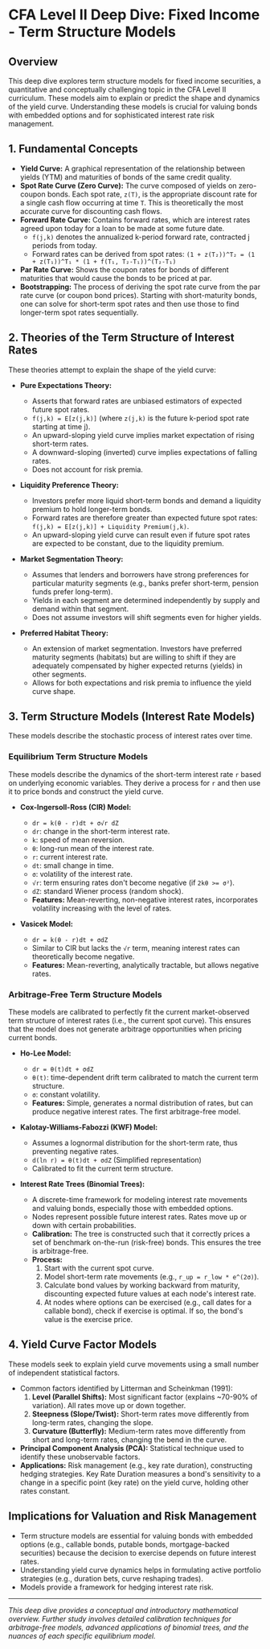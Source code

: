 # CFA Level II Deep Dive: Fixed Income - Term Structure Models

## Overview
This deep dive explores term structure models for fixed income securities, a quantitative and conceptually challenging topic in the CFA Level II curriculum. These models aim to explain or predict the shape and dynamics of the yield curve. Understanding these models is crucial for valuing bonds with embedded options and for sophisticated interest rate risk management.

## 1. Fundamental Concepts

*   **Yield Curve:** A graphical representation of the relationship between yields (YTM) and maturities of bonds of the same credit quality.
*   **Spot Rate Curve (Zero Curve):** The curve composed of yields on zero-coupon bonds. Each spot rate, `z(T)`, is the appropriate discount rate for a single cash flow occurring at time `T`. This is theoretically the most accurate curve for discounting cash flows.
*   **Forward Rate Curve:** Contains forward rates, which are interest rates agreed upon today for a loan to be made at some future date.
    *   `f(j,k)` denotes the annualized k-period forward rate, contracted j periods from today.
    *   Forward rates can be derived from spot rates: `(1 + z(T₂))^T₂ = (1 + z(T₁))^T₁ * (1 + f(T₁, T₂-T₁))^(T₂-T₁)`
*   **Par Rate Curve:** Shows the coupon rates for bonds of different maturities that would cause the bonds to be priced at par.
*   **Bootstrapping:** The process of deriving the spot rate curve from the par rate curve (or coupon bond prices). Starting with short-maturity bonds, one can solve for short-term spot rates and then use those to find longer-term spot rates sequentially.

## 2. Theories of the Term Structure of Interest Rates

These theories attempt to explain the shape of the yield curve:

*   **Pure Expectations Theory:**
    *   Asserts that forward rates are unbiased estimators of expected future spot rates.
    *   `f(j,k) = E[z(j,k)]` (where `z(j,k)` is the future k-period spot rate starting at time j).
    *   An upward-sloping yield curve implies market expectation of rising short-term rates.
    *   A downward-sloping (inverted) curve implies expectations of falling rates.
    *   Does not account for risk premia.

*   **Liquidity Preference Theory:**
    *   Investors prefer more liquid short-term bonds and demand a liquidity premium to hold longer-term bonds.
    *   Forward rates are therefore greater than expected future spot rates: `f(j,k) = E[z(j,k)] + Liquidity Premium(j,k)`.
    *   An upward-sloping yield curve can result even if future spot rates are expected to be constant, due to the liquidity premium.

*   **Market Segmentation Theory:**
    *   Assumes that lenders and borrowers have strong preferences for particular maturity segments (e.g., banks prefer short-term, pension funds prefer long-term).
    *   Yields in each segment are determined independently by supply and demand within that segment.
    *   Does not assume investors will shift segments even for higher yields.

*   **Preferred Habitat Theory:**
    *   An extension of market segmentation. Investors have preferred maturity segments (habitats) but are willing to shift if they are adequately compensated by higher expected returns (yields) in other segments.
    *   Allows for both expectations and risk premia to influence the yield curve shape.

## 3. Term Structure Models (Interest Rate Models)

These models describe the stochastic process of interest rates over time.

### Equilibrium Term Structure Models
These models describe the dynamics of the short-term interest rate `r` based on underlying economic variables. They derive a process for `r` and then use it to price bonds and construct the yield curve.

*   **Cox-Ingersoll-Ross (CIR) Model:**
    *   `dr = k(θ - r)dt + σ√r dZ`
    *   `dr`: change in the short-term interest rate.
    *   `k`: speed of mean reversion.
    *   `θ`: long-run mean of the interest rate.
    *   `r`: current interest rate.
    *   `dt`: small change in time.
    *   `σ`: volatility of the interest rate.
    *   `√r`: term ensuring rates don't become negative (if `2kθ >= σ²`).
    *   `dZ`: standard Wiener process (random shock).
    *   **Features:** Mean-reverting, non-negative interest rates, incorporates volatility increasing with the level of rates.

*   **Vasicek Model:**
    *   `dr = k(θ - r)dt + σdZ`
    *   Similar to CIR but lacks the `√r` term, meaning interest rates can theoretically become negative.
    *   **Features:** Mean-reverting, analytically tractable, but allows negative rates.

### Arbitrage-Free Term Structure Models
These models are calibrated to perfectly fit the current market-observed term structure of interest rates (i.e., the current spot curve). This ensures that the model does not generate arbitrage opportunities when pricing current bonds.

*   **Ho-Lee Model:**
    *   `dr = θ(t)dt + σdZ`
    *   `θ(t)`: time-dependent drift term calibrated to match the current term structure.
    *   `σ`: constant volatility.
    *   **Features:** Simple, generates a normal distribution of rates, but can produce negative interest rates. The first arbitrage-free model.

*   **Kalotay-Williams-Fabozzi (KWF) Model:**
    *   Assumes a lognormal distribution for the short-term rate, thus preventing negative rates.
    *   `d(ln r) = θ(t)dt + σdZ` (Simplified representation)
    *   Calibrated to fit the current term structure.

*   **Interest Rate Trees (Binomial Trees):**
    *   A discrete-time framework for modeling interest rate movements and valuing bonds, especially those with embedded options.
    *   Nodes represent possible future interest rates. Rates move up or down with certain probabilities.
    *   **Calibration:** The tree is constructed such that it correctly prices a set of benchmark on-the-run (risk-free) bonds. This ensures the tree is arbitrage-free.
    *   **Process:**
        1.  Start with the current spot curve.
        2.  Model short-term rate movements (e.g., `r_up = r_low * e^(2σ)`).
        3.  Calculate bond values by working backward from maturity, discounting expected future values at each node's interest rate.
        4.  At nodes where options can be exercised (e.g., call dates for a callable bond), check if exercise is optimal. If so, the bond's value is the exercise price.

## 4. Yield Curve Factor Models
These models seek to explain yield curve movements using a small number of independent statistical factors.
*   Common factors identified by Litterman and Scheinkman (1991):
    1.  **Level (Parallel Shifts):** Most significant factor (explains ~70-90% of variation). All rates move up or down together.
    2.  **Steepness (Slope/Twist):** Short-term rates move differently from long-term rates, changing the slope.
    3.  **Curvature (Butterfly):** Medium-term rates move differently from short and long-term rates, changing the bend in the curve.
*   **Principal Component Analysis (PCA):** Statistical technique used to identify these unobservable factors.
*   **Applications:** Risk management (e.g., key rate duration), constructing hedging strategies. Key Rate Duration measures a bond's sensitivity to a change in a specific point (key rate) on the yield curve, holding other rates constant.

## Implications for Valuation and Risk Management
*   Term structure models are essential for valuing bonds with embedded options (e.g., callable bonds, putable bonds, mortgage-backed securities) because the decision to exercise depends on future interest rates.
*   Understanding yield curve dynamics helps in formulating active portfolio strategies (e.g., duration bets, curve reshaping trades).
*   Models provide a framework for hedging interest rate risk.

---

*This deep dive provides a conceptual and introductory mathematical overview. Further study involves detailed calibration techniques for arbitrage-free models, advanced applications of binomial trees, and the nuances of each specific equilibrium model.*
